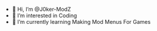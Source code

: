 - 👋 Hi, I’m @J0ker-ModZ
- 👀 I’m interested in Coding
- 🌱 I’m currently learning Making Mod Menus For Games
